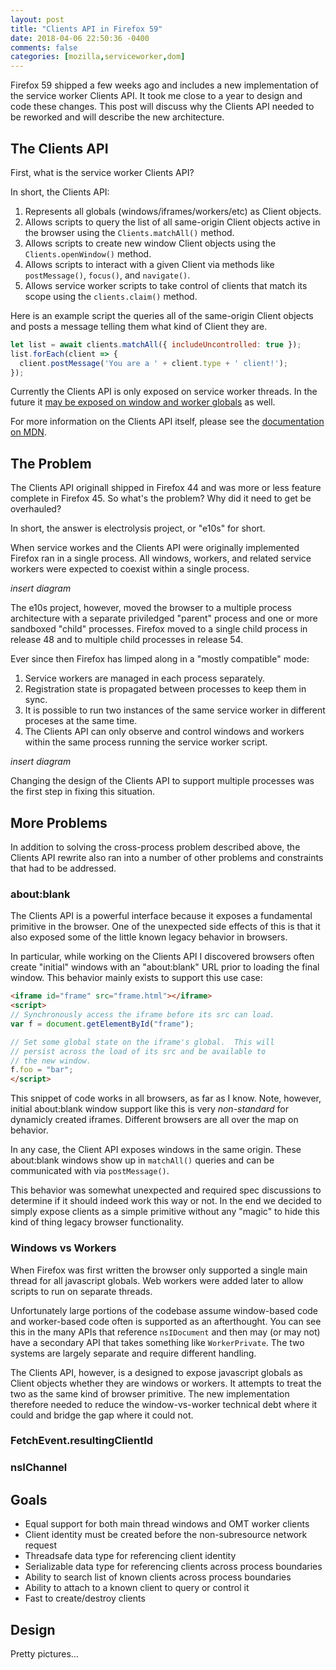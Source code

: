 ```yaml
---
layout: post
title: "Clients API in Firefox 59"
date: 2018-04-06 22:50:36 -0400
comments: false
categories: [mozilla,serviceworker,dom]
---
```


Firefox 59 shipped a few weeks ago and includes a new implementation of the
service worker Clients API.  It took me close to a year to design and code
these changes.  This post will discuss why the Clients API needed to be
reworked and will describe the new architecture.

<!-- more -->

## The Clients API

First, what is the service worker Clients API?

In short, the Clients API:

1. Represents all globals (windows/iframes/workers/etc) as Client objects.
2. Allows scripts to query the list of all same-origin Client objects active in the
   browser using the `Clients.matchAll()` method.
3. Allows scripts to create new window Client objects using the `Clients.openWindow()`
   method.
4. Allows scripts to interact with a given Client via methods like `postMessage()`,
   `focus()`, and `navigate()`.
5. Allows service worker scripts to take control of clients that match its scope
   using the `clients.claim()` method.

Here is an example script the queries all of the same-origin Client objects
and posts a message telling them what kind of Client they are.

```javascript
let list = await clients.matchAll({ includeUncontrolled: true });
list.forEach(client => {
  client.postMessage('You are a ' + client.type + ' client!');
});
```

Currently the Clients API is only exposed on service worker threads.  In the
future it [may be exposed on window and worker globals][] as well.

For more information on the Clients API itself, please see the [documentation on MDN][].

[may be exposed on window and worker globals]: https://github.com/w3c/ServiceWorker/issues/955
[documentation on MDN]: https://developer.mozilla.org/en-US/docs/Web/API/Clients

## The Problem

The Clients API originall shipped in Firefox 44 and was more or less feature complete
in Firefox 45.  So what's the problem?  Why did it need to get be overhauled?

In short, the answer is electrolysis project, or "e10s" for short.

When service workes and the Clients API were originally implemented Firefox ran in
a single process.  All windows, workers, and related service workers were expected
to coexist within a single process.

*insert diagram*

The e10s project, however, moved the browser to a multiple process architecture
with a separate priviledged "parent" process and one or more sandboxed "child"
processes.  Firefox moved to a single child process in release 48 and to
multiple child processes in release 54.

Ever since then Firefox has limped along in a "mostly compatible" mode:

1. Service workers are managed in each process separately.
2. Registration state is propagated between processes to keep them in sync.
3. It is possible to run two instances of the same service worker in different
   proceses at the same time.
4. The Clients API can only observe and control windows and workers within
   the same process running the service worker script.

*insert diagram*

Changing the design of the Clients API to support multiple processes was the
first step in fixing this situation.

## More Problems

In addition to solving the cross-process problem described above, the Clients API
rewrite also ran into a number of other problems and constraints that had to be
addressed.

### about:blank

The Clients API is a powerful interface because it exposes a fundamental primitive
in the browser.  One of the unexpected side effects of this is that it also exposed
some of the little known legacy behavior in browsers.

In particular, while working on the Clients API I discovered browsers often create
"initial" windows with an "about:blank" URL prior to loading the final window.
This behavior mainly exists to support this use case:

``` html
<iframe id="frame" src="frame.html"></iframe>
<script>
// Synchronously access the iframe before its src can load.
var f = document.getElementById("frame");

// Set some global state on the iframe's global.  This will
// persist across the load of its src and be available to
// the new window.
f.foo = "bar";
</script>
```

This snippet of code works in all browsers, as far as I know.  Note, however, initial
about:blank window support like this is very *non-standard* for dynamicly created
iframes.  Different browsers are all over the map on behavior.

In any case, the Client API exposes windows in the same origin.  These about:blank
windows show up in `matchAll()` queries and can be communicated with via
`postMessage()`.

This behavior was somewhat unexpected and required spec discussions to determine if
it should indeed work this way or not.  In the end we decided to simply expose
clients as a simple primitive without any "magic" to hide this kind of thing
legacy browser functionality.

### Windows vs Workers

When Firefox was first written the browser only supported a single main thread for
all javascript globals.  Web workers were added later to allow scripts to run on
separate threads.

Unfortunately large portions of the codebase assume window-based code and
worker-based code often is supported as an afterthought.  You can see this in the
many APIs that reference `nsIDocument` and then may (or may not) have a secondary
API that takes something like `WorkerPrivate`.  The two systems are largely
separate and require different handling.

The Clients API, however, is a designed to expose javascript globals as Client
objects whether they are windows or workers.  It attempts to treat the two as
the same kind of browser primitive.  The new implementation therefore needed
to reduce the window-vs-worker technical debt where it could and bridge the
gap where it could not.

### FetchEvent.resultingClientId

### nsIChannel

## Goals

* Equal support for both main thread windows and OMT worker clients
* Client identity must be created before the non-subresource network request
* Threadsafe data type for referencing client identity
* Serializable data type for referencing clients across process boundaries
* Ability to search list of known clients across process boundaries
* Ability to attach to a known client to query or control it
* Fast to create/destroy clients

## Design

Pretty pictures...
